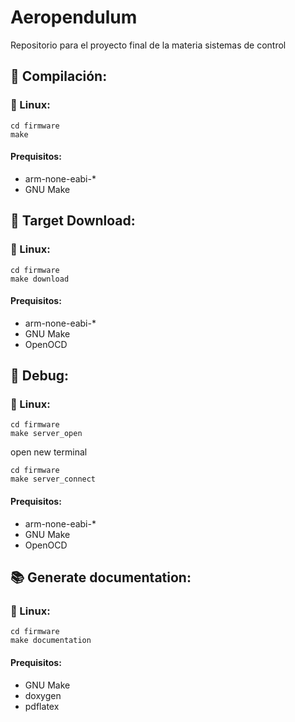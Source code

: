 # Aeropendulum

Repositorio para el proyecto final de la materia sistemas de control

## :hammer: Compilación:
### :penguin: Linux:
```
cd firmware
make
```
#### Prequisitos:
* arm-none-eabi-*
* GNU Make

## :arrow_down_small: Target Download:
### :penguin: Linux:

```
cd firmware
make download
```

#### Prequisitos:
* arm-none-eabi-*
* GNU Make
* OpenOCD

## :bug: Debug:
### :penguin: Linux:

```
cd firmware
make server_open
```

open new terminal

```
cd firmware
make server_connect 
```

#### Prequisitos:
* arm-none-eabi-*
* GNU Make
* OpenOCD

## :books: Generate documentation:
### :penguin: Linux:
```
cd firmware
make documentation
```

#### Prequisitos:
* GNU Make
* doxygen
* pdflatex

